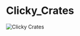 # Clicky_Crates
![Clicky Crates](https://github.com/hamzarafique57144/Clicky_Crates/assets/154212213/aa421ad3-74ac-4e64-b2a5-d6d8cc8a91b0)
